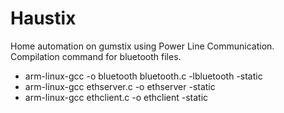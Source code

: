 # Haustix
Home automation on gumstix using Power Line Communication.
Compilation command for bluetooth files.
- arm-linux-gcc -o bluetooth bluetooth.c -lbluetooth -static
- arm-linux-gcc ethserver.c -o ethserver -static
- arm-linux-gcc ethclient.c -o ethclient -static
